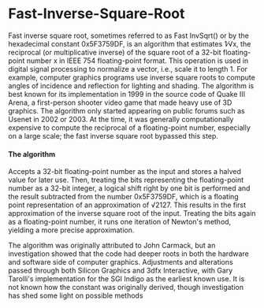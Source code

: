 # Fast-Inverse-Square-Root
Fast inverse square root, sometimes referred to as Fast InvSqrt() or by the hexadecimal constant 0x5F3759DF, is an algorithm that estimates 1⁄√x, the reciprocal (or multiplicative inverse) of the square root of a 32-bit floating-point number x in IEEE 754 floating-point format. This operation is used in digital signal processing to normalize a vector, i.e., scale it to length 1. For example, computer graphics programs use inverse square roots to compute angles of incidence and reflection for lighting and shading. The algorithm is best known for its implementation in 1999 in the source code of Quake III Arena, a first-person shooter video game that made heavy use of 3D graphics. The algorithm only started appearing on public forums such as Usenet in 2002 or 2003. At the time, it was generally computationally expensive to compute the reciprocal of a floating-point number, especially on a large scale; the fast inverse square root bypassed this step.

#### The algorithm
Accepts a 32-bit floating-point number as the input and stores a halved value for later use. Then, treating the bits representing the floating-point number as a 32-bit integer, a logical shift right by one bit is performed and the result subtracted from the number 0x5F3759DF, which is a floating point representation of an approximation of √2127. This results in the first approximation of the inverse square root of the input. Treating the bits again as a floating-point number, it runs one iteration of Newton's method, yielding a more precise approximation.

The algorithm was originally attributed to John Carmack, but an investigation showed that the code had deeper roots in both the hardware and software side of computer graphics. Adjustments and alterations passed through both Silicon Graphics and 3dfx Interactive, with Gary Tarolli's implementation for the SGI Indigo as the earliest known use. It is not known how the constant was originally derived, though investigation has shed some light on possible methods
